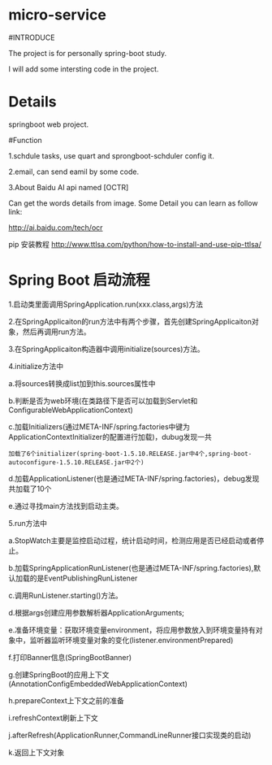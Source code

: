 # micro-service

#INTRODUCE

The project is for personally spring-boot study.

I will add some intersting code in the project.

# Details

springboot web project.

#Function

1.schdule tasks, use quart and sprongboot-schduler config it.

2.email, can send eamil by some code.

3.About Baidu AI api named [OCTR]

Can get the words details from image. Some Detail you can learn as follow link:

http://ai.baidu.com/tech/ocr

pip 安装教程
http://www.ttlsa.com/python/how-to-install-and-use-pip-ttlsa/


# Spring Boot 启动流程

1.启动类里面调用SpringApplication.run(xxx.class,args)方法

2.在SpringApplicaiton的run方法中有两个步骤，首先创建SpringApplicaiton对象，然后再调用run方法。

3.在SpringApplicaiton构造器中调用initialize(sources)方法。

4.initialize方法中

  a.将sources转换成list加到this.sources属性中
  
  b.判断是否为web环境(在类路径下是否可以加载到Servlet和ConfigurableWebApplicationContext)
  
  c.加载Initializers(通过META-INF/spring.factories中键为ApplicationContextInitializer的配置进行加载)，dubug发现一共
  
    加载了6个initializer(spring-boot-1.5.10.RELEASE.jar中4个,spring-boot-autoconfigure-1.5.10.RELEASE.jar中2个)
    
  d.加载ApplicationListener(也是通过META-INF/spring.factories)，debug发现共加载了10个
  
  e.通过寻找main方法找到启动主类。
  
5.run方法中

  a.StopWatch主要是监控启动过程，统计启动时间，检测应用是否已经启动或者停止。
  
  b.加载SpringApplicationRunListener(也是通过META-INF/spring.factories),默认加载的是EventPublishingRunListener
  
  c.调用RunListener.starting()方法。
  
  d.根据args创建应用参数解析器ApplicationArguments;
  
  e.准备环境变量：获取环境变量environment，将应用参数放入到环境变量持有对象中，监听器监听环境变量对象的变化(listener.environmentPrepared)
  
  f.打印Banner信息(SpringBootBanner)
  
  g.创建SpringBoot的应用上下文(AnnotationConfigEmbeddedWebApplicationContext)
  
  h.prepareContext上下文之前的准备
  
  i.refreshContext刷新上下文
  
  j.afterRefresh(ApplicationRunner,CommandLineRunner接口实现类的启动)
  
  k.返回上下文对象








